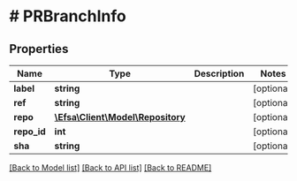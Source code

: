 # # PRBranchInfo

## Properties

Name | Type | Description | Notes
------------ | ------------- | ------------- | -------------
**label** | **string** |  | [optional]
**ref** | **string** |  | [optional]
**repo** | [**\Efsa\Client\Model\Repository**](Repository.md) |  | [optional]
**repo_id** | **int** |  | [optional]
**sha** | **string** |  | [optional]

[[Back to Model list]](../../README.md#models) [[Back to API list]](../../README.md#endpoints) [[Back to README]](../../README.md)
